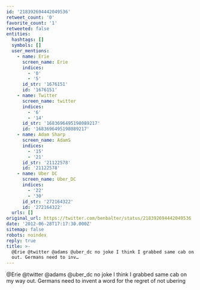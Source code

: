 ```yaml
---
id: '218392694442049536'
retweet_count: '0'
favorite_count: '1'
retweeted: false
entities:
  hashtags: []
  symbols: []
  user_mentions:
    - name: Erie
      screen_name: Erie
      indices:
        - '0'
        - '5'
      id_str: '1676151'
      id: '1676151'
    - name: Twitter
      screen_name: twitter
      indices:
        - '6'
        - '14'
      id_str: '1683696495198089217'
      id: '1683696495198089217'
    - name: Adam Sharp
      screen_name: AdamS
      indices:
        - '15'
        - '21'
      id_str: '21122578'
      id: '21122578'
    - name: Uber DC
      screen_name: Uber_DC
      indices:
        - '22'
        - '30'
      id_str: '272164322'
      id: '272164322'
  urls: []
original_url: https://twitter.com/benbalter/status/218392694442049536
date: '2012-06-28T17:17:30.000Z'
sitemap: false
robots: noindex
reply: true
title: >-
  @Erie @twitter @adams @uber_dc no joke I think I grabbed same cab on my way
  out. Germans need to inv…
---
```


@Erie @twitter @adams @uber_dc no joke I think I grabbed same cab on my way out. Germans need to invent a word for the regret of not ubering